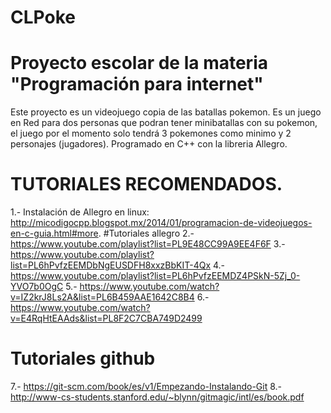 # CLPoke
# Proyecto escolar de la materia "Programación para internet"
Este proyecto es un videojuego copia de las batallas pokemon. Es un juego en Red para dos personas que podran tener minibatallas con su pokemon, el juego por el momento solo tendrá 3 pokemones como minimo y 2 personajes (jugadores).
Programado en C++ con la libreria Allegro.

# TUTORIALES RECOMENDADOS.
1.- Instalación de Allegro en linux: http://micodigocpp.blogspot.mx/2014/01/programacion-de-videojuegos-en-c-guia.html#more.
#Tutoriales allegro
2.- https://www.youtube.com/playlist?list=PL9E48CC99A9EE4F6F
3.- https://www.youtube.com/playlist?list=PL6hPvfzEEMDbNgEUSDFH8xxzBbKIT-4Qx
4.- https://www.youtube.com/playlist?list=PL6hPvfzEEMDZ4PSkN-5Zj_0-YVO7b0OgC
5.- https://www.youtube.com/watch?v=IZ2krJ8Ls2A&list=PL6B459AAE1642C8B4
6.- https://www.youtube.com/watch?v=E4RqHtEAAds&list=PL8F2C7CBA749D2499
# Tutoriales github
7.- https://git-scm.com/book/es/v1/Empezando-Instalando-Git
8.- http://www-cs-students.stanford.edu/~blynn/gitmagic/intl/es/book.pdf

